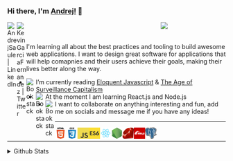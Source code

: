 ### Hi there, I'm [Andrej!](https://wwww.andrejsaule.com) 👋

<img align="right" src='https://media.giphy.com/media/bcKmIWkUMCjVm/giphy.gif' width="150"> 

[<img align="left" alt="AndrejSaule | LinkedIn" width="22px" src="https://cdn.jsdelivr.net/npm/simple-icons@v3/icons/linkedin.svg" />][linkedin]
[<img align="left" alt="KevinGarciaFernandez | Twitter" width="22px" src="https://cdn.jsdelivr.net/npm/simple-icons@v3/icons/twitter.svg" />][twitter]


<br />
<br />

I'm learning all about the best practices and tooling to build awesome web applications. I want to design great software for applications that will help comapnies and their users achieve their goals, making their lives <!-- more manageable and overall --> better along the way.

- <img align="left" alt="Book stack" width="22px" src="https://emojipedia-us.s3.dualstack.us-west-1.amazonaws.com/thumbs/72/docomo/205/books_1f4da.png" />I’m currently reading [Eloquent Javascript](https://www.goodreads.com/book/show/8910666-eloquent-javascript) & [The Age of Surveillance Capitalism](https://www.goodreads.com/book/show/26195941-the-age-of-surveillance-capitalism?ac=1&from_search=true&qid=OJrOs7ypb7&rank=1) 
- <img align="left" alt="Book stack" width="22px" src="https://emojipedia-us.s3.dualstack.us-west-1.amazonaws.com/thumbs/72/docomo/205/pencil_270f.png" />At the moment I am learning React.js and Node.js
- <img align="left" alt="Book stack" width="22px" src="https://emojipedia-us.s3.dualstack.us-west-1.amazonaws.com/thumbs/72/docomo/205/squared-cool_1f192.png" />I want to collaborate on anything interesting and fun, add me on socials and message me if you have any ideas! 

---

<img align="left" alt="HTML5" width="26px" src="https://raw.githubusercontent.com/github/explore/80688e429a7d4ef2fca1e82350fe8e3517d3494d/topics/html/html.png" />
<img align="left" alt="CSS3" width="26px" src="https://raw.githubusercontent.com/github/explore/80688e429a7d4ef2fca1e82350fe8e3517d3494d/topics/css/css.png" />
<img align="left" alt="JavaScript" width="26px" src="https://raw.githubusercontent.com/github/explore/80688e429a7d4ef2fca1e82350fe8e3517d3494d/topics/javascript/javascript.png" />
<img align="left" alt="ES6" width="26px" src="https://raw.githubusercontent.com/github/explore/80688e429a7d4ef2fca1e82350fe8e3517d3494d/topics/es6/es6.png" />
<img align="left" alt="React" width="26px" src="https://raw.githubusercontent.com/github/explore/80688e429a7d4ef2fca1e82350fe8e3517d3494d/topics/react/react.png" />
<img align="left" alt="Node.js" width="26px" src="https://raw.githubusercontent.com/github/explore/80688e429a7d4ef2fca1e82350fe8e3517d3494d/topics/nodejs/nodejs.png" />
<img align="left" alt="Ruby" width="26px" src="https://raw.githubusercontent.com/github/explore/80688e429a7d4ef2fca1e82350fe8e3517d3494d/topics/ruby/ruby.png" />
<img align="left" alt="Rails" width="26px" src="https://raw.githubusercontent.com/github/explore/80688e429a7d4ef2fca1e82350fe8e3517d3494d/topics/rails/rails.png" />
<img align="left" alt="PostgreSQL" width="26px" src="https://raw.githubusercontent.com/github/explore/80688e429a7d4ef2fca1e82350fe8e3517d3494d/topics/postgresql/postgresql.png" />

<br />

---

<details> 
  <summary> Github Stats </summary>
  <img align="center" height="165px" src="https://github-readme-stats-indol-gamma.vercel.app/api?username=ajsaule&layout=compact&hide=contribs&theme=prussian" />
  <img align="center" src="https://github-readme-stats-indol-gamma.vercel.app/api/top-langs?username=ajsaule&layout=compact&langs_count=6&theme=prussian" />
</details>  

<!--
**ajsaule/ajsaule** is a ✨ _special_ ✨ repository because its `README.md` (this file) appears on your GitHub profile.

Here are some ideas to get you started:

- 🔭 I’m currently working on ...
- 🌱 I’m currently learning ...
- 👯 I’m looking to collaborate on ...
- 🤔 I’m looking for help with ...
- 💬 Ask me about ...
- 📫 How to reach me: ...
- 😄 Pronouns: ...
- ⚡ Fun fact: ...
-->

[linkedin]: https://www.linkedin.com/in/andrejsaule/
[twitter]: https://twitter.com/ajsaule
